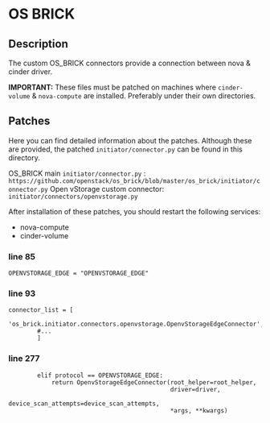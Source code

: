 # OS BRICK

## Description

The custom OS_BRICK connectors provide a connection between nova & cinder driver.

**IMPORTANT:** These files must be patched on machines where `cinder-volume` & `nova-compute` are installed. Preferably under their own directories.

## Patches

Here you can find detailed information about the patches. Although these are provided, 
the patched `initiator/connector.py` can be found in this directory.

OS_BRICK main `initiator/connector.py` : `https://github.com/openstack/os_brick/blob/master/os_brick/initiator/connector.py`
Open vStorage custom connector: `initiator/connectors/openvstorage.py`

After installation of these patches, you should restart the following services: 
* nova-compute
* cinder-volume

### line 85
```
OPENVSTORAGE_EDGE = "OPENVSTORAGE_EDGE"
```

### line 93
```
connector_list = [
        'os_brick.initiator.connectors.openvstorage.OpenvStorageEdgeConnector',
        #...
        ]
```

### line 277
```
        elif protocol == OPENVSTORAGE_EDGE:
            return OpenvStorageEdgeConnector(root_helper=root_helper,
                                             driver=driver,
                                             device_scan_attempts=device_scan_attempts,
                                             *args, **kwargs)
```
